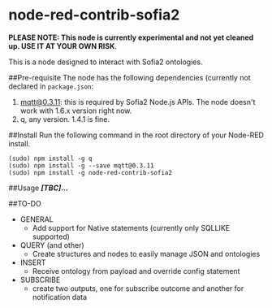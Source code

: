 node-red-contrib-sofia2
=====================

**PLEASE NOTE: This node is currently experimental and not yet cleaned up. USE IT AT YOUR OWN RISK**.

This is a node designed to interact with Sofia2 ontologies.

##Pre-requisite
The node has the following dependencies (currently not declared in `package.json`:

 1. mqtt@0.3.11: this is required by Sofia2 Node.js APIs. The node doesn't work with 1.6.x version right now.
 2. q, any version. 1.4.1 is fine.


##Install
Run the following command in the root directory of your Node-RED install.

    (sudo) npm install -g q
    (sudo) npm install -g --save mqtt@0.3.11
    (sudo) npm install -g node-red-contrib-sofia2

##Usage
***[TBC]...***
	

##TO-DO 
* GENERAL
	* Add support for Native statements (currently only SQLLIKE supported)
* QUERY (and other)
	* Create structures and nodes to easily manage JSON and ontologies
* INSERT
	* Receive ontology from payload and override config statement
* SUBSCRIBE
	* create two outputs, one for subscribe outcome and another for notification data
